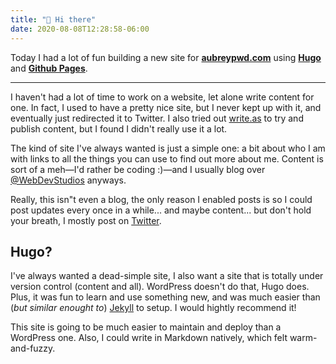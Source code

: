 ```yaml
---
title: "👋 Hi there"
date: 2020-08-08T12:28:58-06:00
---
```


Today I had a lot of fun building a new site for **[aubreypwd.com](/)** using **[Hugo](https://gohugo.io/)** and **[Github Pages](https://pages.github.com/)**.

----------

I haven't had a lot of time to work on a website, let alone write content for one. In fact, I used to have a pretty nice site, but I never kept up with it, and eventually just redirected it to Twitter. I also tried out [write.as](https://write.as) to try and publish content, but I found I didn't really use it a lot.

The kind of site I've always wanted is just a simple one: a bit about who I am with links to all the things you can use to find out more about me. Content is sort of a meh&mdash;I'd rather be coding :)&mdash;and I usually blog over [@WebDevStudios](https://webdevstudios.com/author/aubreypwd/) anyways.

Really, this isn"t even a blog, the only reason I enabled posts is so I could post updates every once in a while... and maybe content... but don't hold your breath, I mostly post on [Twitter](https://twitter.com/aubreypwd).

## Hugo?

I've always wanted a dead-simple site, I also want a site that is totally under version control (content and all). WordPress doesn't do that, Hugo does. Plus, it was fun to learn and use something new, and was much easier than (_but similar enought to_) [Jekyll](https://jekyllrb.com/) to setup. I would hightly recommend it!

This site is going to be much easier to maintain and deploy than a WordPress one. Also, I could write in Markdown natively, which felt warm-and-fuzzy.
